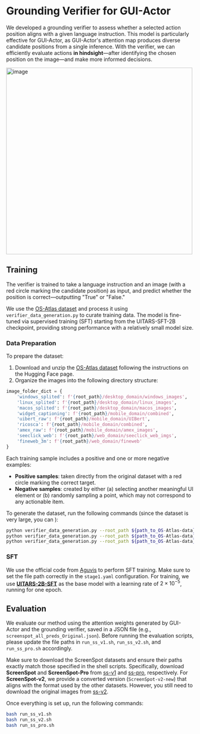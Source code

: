# Grounding Verifier for GUI-Actor

We developed a grounding verifier to assess whether a selected action position aligns with a given language instruction. This model is particularly effective for GUI-Actor, as GUI-Actor's attention map produces diverse candidate positions from a single inference. With the verifier, we can efficiently evaluate actions **in hindsight**—after identifying the chosen position on the image—and make more informed decisions.

<img src="https://cdn-uploads.huggingface.co/production/uploads/64d45451c34a346181b130dd/1LTBORYJsO9Ru6B4q_SKl.png" alt="image" width="500"/>

## Training

The verifier is trained to take a language instruction and an image (with a red circle marking the candidate position) as input, and predict whether the position is correct—outputting "True" or "False."

We use the [OS-Atlas dataset](https://huggingface.co/datasets/OS-Copilot/OS-Atlas-data) and process it using `verifier_data_generation.py` to curate training data. The model is fine-tuned via supervised training (SFT) starting from the UITARS-SFT-2B checkpoint, providing strong performance with a relatively small model size.

### Data Preparation

To prepare the dataset:

1. Download and unzip the [OS-Atlas dataset](https://huggingface.co/datasets/OS-Copilot/OS-Atlas-data) following the instructions on the Hugging Face page.
2. Organize the images into the following directory structure:

```python
image_folder_dict = {
    'windows_splited': f'{root_path}/desktop_domain/windows_images',
    'linux_splited': f'{root_path}/desktop_domain/linux_images',
    'macos_splited': f'{root_path}/desktop_domain/macos_images',
    'widget_captioning': f'{root_path}/mobile_domain/combined',
    'uibert_raw': f'{root_path}/mobile_domain/UIBert',
    'ricosca': f'{root_path}/mobile_domain/combined',
    'amex_raw': f'{root_path}/mobile_domain/amex_images',
    'seeclick_web': f'{root_path}/web_domain/seeclick_web_imgs',
    'fineweb_3m': f'{root_path}/web_domain/fineweb'
}
```

Each training sample includes a positive and one or more negative examples:

* **Positive samples**: taken directly from the original dataset with a red circle marking the correct target.
* **Negative samples**: created by either (a) selecting another meaningful UI element or (b) randomly sampling a point, which may not correspond to any actionable item.

To generate the dataset, run the following commands (since the dataset is very large, you can ):

```bash
python verifier_data_generation.py --root_path ${path_to_OS-Atlas-data} --new_directory ${save_path} --file_dict_key desktop_domain --selected_size 30000
python verifier_data_generation.py --root_path ${path_to_OS-Atlas-data} --new_directory ${save_path} --file_dict_key mobile_domain  --selected_size 30000
python verifier_data_generation.py --root_path ${path_to_OS-Atlas-data} --new_directory ${save_path} --file_dict_key web_domain     --selected_size 30000
```


### SFT 

We use the official code from [Aguvis](https://github.com/xlang-ai/aguvis) to perform SFT training. Make sure to set the file path correctly in the `stage1.yaml` configuration. For training, we use [**UITARS-2B-SFT**](https://huggingface.co/ByteDance-Seed/UI-TARS-2B-SFT) as the base model with a learning rate of $2 \times 10^{-5}$, running for one epoch.



## Evaluation

We evaluate our method using the attention weights generated by GUI-Actor and the grounding verifier, saved in a JSON file (e.g., `screenspot_all_preds_Original.json`). Before running the evaluation scripts, please update the file paths in `run_ss_v1.sh`, `run_ss_v2.sh`, and `run_ss_pro.sh` accordingly.

Make sure to download the ScreenSpot datasets and ensure their paths exactly match those specified in the shell scripts. Specifically, download **ScreenSpot** and **ScreenSpot-Pro** from [ss-v1](https://huggingface.co/datasets/rootsautomation/ScreenSpot) and [ss-pro](https://huggingface.co/datasets/likaixin/ScreenSpot-Pro), respectively.
For **ScreenSpot-v2**, we provide a converted version (`ScreenSpot-v2-new`) that aligns with the format used by the other datasets. However, you still need to download the original images from [ss-v2](https://huggingface.co/datasets/OS-Copilot/ScreenSpot-v2).


Once everything is set up, run the following commands:

```bash
bash run_ss_v1.sh
bash run_ss_v2.sh
bash run_ss_pro.sh
```





